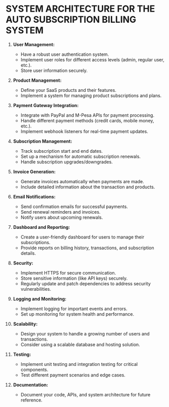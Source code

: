 # SYSTEM ARCHITECTURE FOR THE AUTO SUBSCRIPTION BILLING SYSTEM


1. **User Management:**
   - Have a robust user authentication system.
   - Implement user roles for different access levels (admin, regular user, etc.).
   - Store user information securely.

2. **Product Management:**
   - Define your SaaS products and their features.
   - Implement a system for managing product subscriptions and plans.

3. **Payment Gateway Integration:**
   - Integrate with PayPal and M-Pesa APIs for payment processing.
   - Handle different payment methods (credit cards, mobile money, etc.).
   - Implement webhook listeners for real-time payment updates.

4. **Subscription Management:**
   - Track subscription start and end dates.
   - Set up a mechanism for automatic subscription renewals.
   - Handle subscription upgrades/downgrades.

5. **Invoice Generation:**
   - Generate invoices automatically when payments are made.
   - Include detailed information about the transaction and products.

6. **Email Notifications:**
   - Send confirmation emails for successful payments.
   - Send renewal reminders and invoices.
   - Notify users about upcoming renewals.

7. **Dashboard and Reporting:**
   - Create a user-friendly dashboard for users to manage their subscriptions.
   - Provide reports on billing history, transactions, and subscription details.

8. **Security:**
   - Implement HTTPS for secure communication.
   - Store sensitive information (like API keys) securely.
   - Regularly update and patch dependencies to address security vulnerabilities.

9. **Logging and Monitoring:**
   - Implement logging for important events and errors.
   - Set up monitoring for system health and performance.

10. **Scalability:**
    - Design your system to handle a growing number of users and transactions.
    - Consider using a scalable database and hosting solution.

11. **Testing:**
    - Implement unit testing and integration testing for critical components.
    - Test different payment scenarios and edge cases.

12. **Documentation:**
    - Document your code, APIs, and system architecture for future reference.


